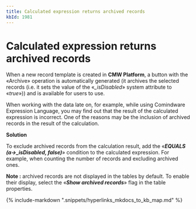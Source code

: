 ```yaml
---
title: Calculated expression returns archived records
kbId: 1981
---
```



# Calculated expression returns archived records

When a new record template is created in **CMW Platform**, a button with the «Archive» operation is automatically generated (it archives the selected records (i.e. it sets the value of the «*\_isDisabled*» system attribute to «*true*»)) and is available for users to use.

When working with the data late on, for example, while using Comindware Expression Language, you may find out that the result of the calculated expression is incorrect. One of the reasons may be the inclusion of archived records in the result of the calculation.

**Solution**

To exclude archived records from the calculation result, add the «***EQUALS (a->\_isDisabled, false)***» condition to the calculated expression. For example, when counting the number of records and excluding archived ones.

**Note :** archived records are not displayed in the tables by default. To enable their display, select the «***Show archived records***» flag in the table properties.

{% include-markdown ".snippets/hyperlinks_mkdocs_to_kb_map.md" %}
